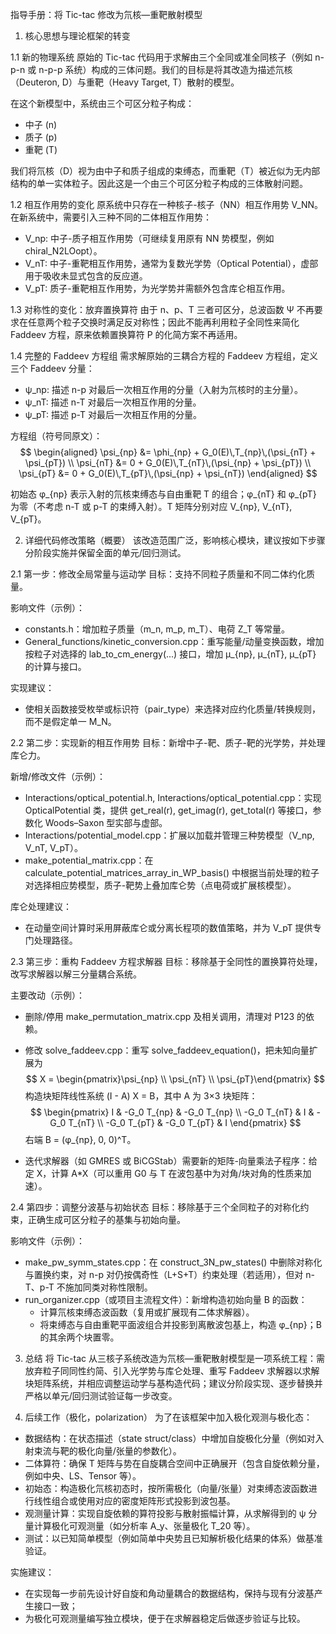 指导手册：将 Tic-tac 修改为氘核—重靶散射模型
1. 核心思想与理论框架的转变

1.1 新的物理系统
原始的 Tic-tac 代码用于求解由三个全同或准全同核子（例如 n-p-n 或 n-p-p 系统）构成的三体问题。我们的目标是将其改造为描述氘核（Deuteron, D）与重靶（Heavy Target, T）散射的模型。

在这个新模型中，系统由三个可区分粒子构成：
- 中子 (n)
- 质子 (p)
- 重靶 (T)

我们将氘核（D）视为由中子和质子组成的束缚态，而重靶（T）被近似为无内部结构的单一实体粒子。因此这是一个由三个可区分粒子构成的三体散射问题。

1.2 相互作用势的变化
原系统中只存在一种核子-核子（NN）相互作用势 V_NN。在新系统中，需要引入三种不同的二体相互作用势：
- V_np: 中子-质子相互作用势（可继续复用原有 NN 势模型，例如 chiral_N2LOopt）。
- V_nT: 中子-重靶相互作用势，通常为复数光学势（Optical Potential），虚部用于吸收未显式包含的反应道。
- V_pT: 质子-重靶相互作用势，为光学势并需额外包含库仑相互作用。

1.3 对称性的变化：放弃置换算符
由于 n、p、T 三者可区分，总波函数 Ψ 不再要求在任意两个粒子交换时满足反对称性；因此不能再利用粒子全同性来简化 Faddeev 方程，原来依赖置换算符 P 的化简方案不再适用。

1.4 完整的 Faddeev 方程组
需求解原始的三耦合方程的 Faddeev 方程组，定义三个 Faddeev 分量：
- ψ_np: 描述 n-p 对最后一次相互作用的分量（入射为氘核时的主分量）。
- ψ_nT: 描述 n-T 对最后一次相互作用的分量。
- ψ_pT: 描述 p-T 对最后一次相互作用的分量。

方程组（符号同原文）：
$$
\begin{aligned}
\psi_{np} &= \phi_{np} + G_0(E)\,T_{np}\,(\psi_{nT} + \psi_{pT}) \\
\psi_{nT} &= 0 + G_0(E)\,T_{nT}\,(\psi_{np} + \psi_{pT}) \\
\psi_{pT} &= 0 + G_0(E)\,T_{pT}\,(\psi_{np} + \psi_{nT})
\end{aligned}
$$

初始态 φ_{np} 表示入射的氘核束缚态与自由重靶 T 的组合；φ_{nT} 和 φ_{pT} 为零（不考虑 n-T 或 p-T 的束缚入射）。T 矩阵分别对应 V_{np}, V_{nT}, V_{pT}。

2. 详细代码修改策略（概要）
该改造范围广泛，影响核心模块，建议按如下步骤分阶段实施并保留全面的单元/回归测试。

2.1 第一步：修改全局常量与运动学
目标：支持不同粒子质量和不同二体约化质量。

影响文件（示例）：
- constants.h：增加粒子质量（m_n, m_p, m_T）、电荷 Z_T 等常量。
- General_functions/kinetic_conversion.cpp：重写能量/动量变换函数，增加按粒子对选择的 lab_to_cm_energy(...) 接口，增加 μ_{np}, μ_{nT}, μ_{pT} 的计算与接口。

实现建议：
- 使相关函数接受枚举或标识符（pair_type）来选择对应约化质量/转换规则，而不是假定单一 M_N。

2.2 第二步：实现新的相互作用势
目标：新增中子-靶、质子-靶的光学势，并处理库仑力。

新增/修改文件（示例）：
- Interactions/optical_potential.h, Interactions/optical_potential.cpp：实现 OpticalPotential 类，提供 get_real(r), get_imag(r), get_total(r) 等接口，参数化 Woods–Saxon 型实部与虚部。
- Interactions/potential_model.cpp：扩展以加载并管理三种势模型（V_np, V_nT, V_pT）。
- make_potential_matrix.cpp：在 calculate_potential_matrices_array_in_WP_basis() 中根据当前处理的粒子对选择相应势模型，质子-靶势上叠加库仑势（点电荷或扩展核模型）。

库仑处理建议：
- 在动量空间计算时采用屏蔽库仑或分离长程项的数值策略，并为 V_pT 提供专门处理路径。

2.3 第三步：重构 Faddeev 方程求解器
目标：移除基于全同性的置换算符处理，改写求解器以解三分量耦合系统。

主要改动（示例）：
- 删除/停用 make_permutation_matrix.cpp 及相关调用，清理对 P123 的依赖。
- 修改 solve_faddeev.cpp：重写 solve_faddeev_equation()，把未知向量扩展为
  $$
  X = \begin{pmatrix}\psi_{np} \\ \psi_{nT} \\ \psi_{pT}\end{pmatrix}
  $$
  构造块矩阵线性系统 (I - A) X = B，其中 A 为 3×3 块矩阵：
  $$
  \begin{pmatrix}
  I & -G_0 T_{np} & -G_0 T_{np} \\
  -G_0 T_{nT} & I & -G_0 T_{nT} \\
  -G_0 T_{pT} & -G_0 T_{pT} & I
  \end{pmatrix}
  $$
  右端 B = (φ_{np}, 0, 0)^T。

- 迭代求解器（如 GMRES 或 BiCGStab）需要新的矩阵-向量乘法子程序：给定 X，计算 A*X（可以重用 G0 与 T 在波包基中为对角/块对角的性质来加速）。

2.4 第四步：调整分波基与初始状态
目标：移除基于三个全同粒子的对称化约束，正确生成可区分粒子的基集与初始向量。

影响文件（示例）：
- make_pw_symm_states.cpp：在 construct_3N_pw_states() 中删除对称化与置换约束，对 n-p 对仍按偶奇性（L+S+T）约束处理（若适用），但对 n-T、p-T 不施加同类对称性限制。
- run_organizer.cpp（或项目主流程文件）：新增构造初始向量 B 的函数：
  - 计算氘核束缚态波函数（复用或扩展现有二体求解器）。
  - 将束缚态与自由重靶平面波组合并投影到离散波包基上，构造 φ_{np}；B 的其余两个块置零。

3. 总结
将 Tic-tac 从三核子系统改造为氘核—重靶散射模型是一项系统工程：需放弃粒子同同性约简、引入光学势与库仑处理、重写 Faddeev 求解器以求解块矩阵系统，并相应调整运动学与基构造代码；建议分阶段实现、逐步替换并严格以单元/回归测试验证每一步改变。

4. 后续工作（极化，polarization）
为了在该框架中加入极化观测与极化态：
- 数据结构：在状态描述（state struct/class）中增加自旋极化分量（例如对入射束流与靶的极化向量/张量的参数化）。
- 二体算符：确保 T 矩阵与势在自旋耦合空间中正确展开（包含自旋依赖分量，例如中央、LS、Tensor 等）。
- 初始态：构造极化氘核初态时，按所需极化（向量/张量）对束缚态波函数进行线性组合或使用对应的密度矩阵形式投影到波包基。
- 观测量计算：实现自旋依赖的算符投影与散射振幅计算，从求解得到的 ψ 分量计算极化可观测量（如分析率 A_y、张量极化 T_20 等）。
- 测试：以已知简单模型（例如简单中央势且已知解析极化结果的体系）做基准验证。

实施建议：
- 在实现每一步前先设计好自旋和角动量耦合的数据结构，保持与现有分波基产生接口一致；
- 为极化可观测量编写独立模块，便于在求解器稳定后做逐步验证与比较。

